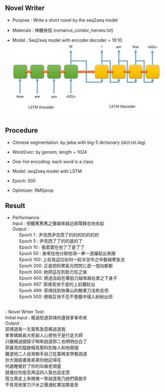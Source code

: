 ## Novel Writer

 - Purpose : Write a short novel by the seq2seq model

 - Materials : 神雕俠侶 (romance_condor_heroes.txt)

 - Model : Seq2seq model with encoder:decoder = 10:10 <br>
![png](./imgs/seq2seq.png)

## Procedure

 - Chinese segmentation: by jieba with big-5 dictionary (dict.txt.big)

 - Word2vec: by gensim, length = 1024

 - One-hot encoding: each word is a class

 - Model: seq2seq model with LSTM

 - Epoch: 500

 - Optimizer: RMSprop

## Result
 - Performance: <br>
 Input : 但聽篤篤篤之聲越來越近歐陽鋒忽地坐起 <br>
 Output : <br>
   　Epoch 1  : 尹克西尹克西了的的的的的的的 <br>
   　Epoch 5  : 尹克西了了的的是的了 <br>
   　Epoch 10 : 張君寶在他了了是了了 <br>
   　Epoch 50 : 身來往他分辯他項一拳一道躍起出來跟 <br>
   　Epoch 100: 上前見這位如何一起半空中之中藝越寒急流 <br>
   　Epoch 200: 正是把斜寒氣光閃閃匕首一燈向都都 <br>
   　Epoch 300: 她把這在到勁力在之後 <br>
   　Epoch 400: 將過去給在著勁力越來越右掌之下身子 <br>
   　Epoch 497: 郭靖見快于是的上前鐵杖出 <br>
   　Epoch 499: 郭靖找到快華山的敵軍刀法刺去但 <br>
   　Epoch 500: 便相互快不忍不會膻中侵入紛紛出但 <br>
 <br>
 - Novel Writer Test: <br>
 Initial Input : 楊過怒道郭靖你還我爹爹命來 <br>
 Output : <br>
 郭靖道我一生幫焦急麼楊過道我<br>
爹爹媽媽長大死殺人心想他于是行走大師<br>
只聽楊過朗探子啊喲說道郭二也明明白白了<br>
郭襄見的蹤跡相見那料到每人和他兩個<br>
難道他二人自來聯手自己在嘉興宮學藝說道<br>
你大我經書我弟弟你她記得在<br>
何處睡覺好了你的叫做老頑童<br>
就幾位你是否再這四人我也逃走受<br>
陸立鼎走上來微微一笑說道我乃她們蓉脫手<br>
不見見他掌力汗水之聲通紅軍加緊直至<br>
 
     
